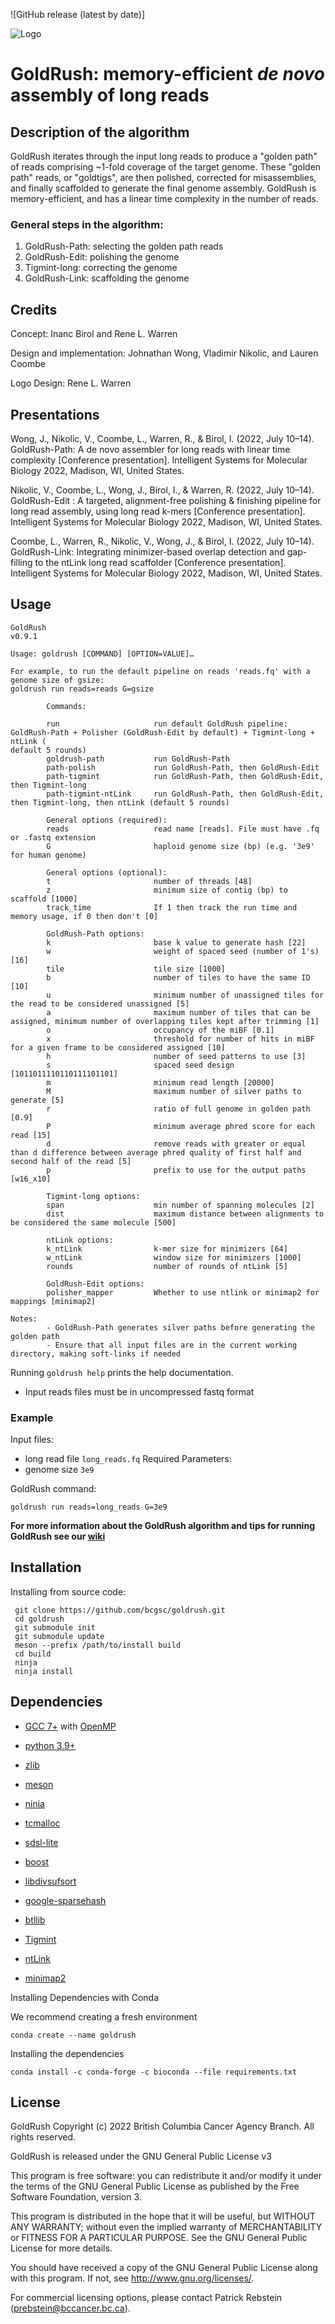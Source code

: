 ![GitHub release (latest by date)]


![Logo](https://github.com/bcgsc/GoldRush/blob/main/img/GoldRush-logo.png)

# GoldRush: memory-efficient _de novo_ assembly of long reads

## Description of the algorithm
GoldRush iterates through the input long reads to produce a "golden path" of reads comprising ~1-fold coverage of the target genome. These "golden path" reads, or "goldtigs", are then polished, corrected for misassemblies, and finally scaffolded to generate the final genome assembly. GoldRush is memory-efficient, and has a linear time complexity in the number of reads.


### General steps in the algorithm:
1. GoldRush-Path: selecting the golden path reads
2. GoldRush-Edit: polishing the genome
3. Tigmint-long: correcting the genome
4. GoldRush-Link: scaffolding the genome



## Credits
Concept: Inanc Birol and Rene L. Warren

Design and implementation: Johnathan Wong, Vladimir Nikolic, and Lauren Coombe

Logo Design: Rene L. Warren

## Presentations
Wong, J., Nikolic, V., Coombe, L., Warren, R., & Birol, I. (2022, July 10–14). GoldRush-Path: A de novo assembler for long reads with linear time complexity [Conference presentation]. Intelligent Systems for Molecular Biology 2022, Madison, WI, United States.  

Nikolic, V., Coombe, L., Wong, J., Birol, I., & Warren, R. (2022, July 10–14). GoldRush-Edit : A targeted, alignment-free polishing & finishing pipeline for long read assembly, using long read k-mers [Conference presentation]. Intelligent Systems for Molecular Biology 2022, Madison, WI, United States. 

Coombe, L., Warren, R., Nikolic, V., Wong, J., & Birol, I. (2022, July 10–14). GoldRush-Link: Integrating minimizer-based overlap detection and gap-filling to the ntLink long read scaffolder [Conference presentation]. Intelligent Systems for Molecular Biology 2022, Madison, WI, United States. 

## Usage
```
GoldRush
v0.9.1

Usage: goldrush [COMMAND] [OPTION=VALUE]…

For example, to run the default pipeline on reads 'reads.fq' with a genome size of gsize:
goldrush run reads=reads G=gsize

        Commands:

        run                     run default GoldRush pipeline: GoldRush-Path + Polisher (GoldRush-Edit by default) + Tigmint-long + ntLink (
default 5 rounds)
        goldrush-path           run GoldRush-Path
        path-polish             run GoldRush-Path, then GoldRush-Edit
        path-tigmint            run GoldRush-Path, then GoldRush-Edit, then Tigmint-long
        path-tigmint-ntLink     run GoldRush-Path, then GoldRush-Edit, then Tigmint-long, then ntLink (default 5 rounds)

        General options (required):
        reads                   read name [reads]. File must have .fq or .fastq extension
        G                       haploid genome size (bp) (e.g. '3e9' for human genome)

        General options (optional):
        t                       number of threads [48]
        z                       minimum size of contig (bp) to scaffold [1000]
        track_time              If 1 then track the run time and memory usage, if 0 then don't [0]

        GoldRush-Path options:
        k                       base k value to generate hash [22]
        w                       weight of spaced seed (number of 1's) [16]
        tile                    tile size [1000]
        b                       number of tiles to have the same ID [10]
        u                       minimum number of unassigned tiles for the read to be considered unassigned [5]
        a                       maximum number of tiles that can be assigned, minimum number of overlapping tiles kept after trimming [1]
        o                       occupancy of the miBF [0.1]
        x                       threshold for number of hits in miBF for a given frame to be considered assigned [10]
        h                       number of seed patterns to use [3]
        s                       spaced seed design [1011011110110111101101]
        m                       minimum read length [20000]
        M                       maximum number of silver paths to generate [5]
        r                       ratio of full genome in golden path [0.9]
        P                       minimum average phred score for each read [15]
        d                       remove reads with greater or equal than d difference between average phred quality of first half and second half of the read [5]
        p                       prefix to use for the output paths [w16_x10]

        Tigmint-long options:
        span                    min number of spanning molecules [2]
        dist                    maximum distance between alignments to be considered the same molecule [500]

        ntLink options:
        k_ntLink                k-mer size for minimizers [64]
        w_ntLink                window size for minimizers [1000]
        rounds                  number of rounds of ntLink [5]

        GoldRush-Edit options:
        polisher_mapper         Whether to use ntlink or minimap2 for mappings [minimap2]

Notes:
        - GoldRush-Path generates silver paths before generating the golden path
        - Ensure that all input files are in the current working directory, making soft-links if needed

```

Running `goldrush help` prints the help documentation.

* Input reads files must be in uncompressed fastq format


### Example
Input files:
* long read file `long_reads.fq`
Required Parameters:
* genome size `3e9`

GoldRush command:
```
goldrush run reads=long_reads G=3e9
```

**For more information about the GoldRush algorithm and tips for running GoldRush see our [wiki](https://github.com/bcgsc/goldrush/wiki)** 

## Installation
Installing from source code:
 ```
  git clone https://github.com/bcgsc/goldrush.git
  cd goldrush
  git submodule init
  git submodule update
  meson --prefix /path/to/install build
  cd build
  ninja
  ninja install
 ```
 
## Dependencies
 * [GCC 7+](https://gcc.gnu.org/) with [OpenMP](https://www.openmp.org/)

 * [python 3.9+](https://www.python.org/)
 * [zlib](https://zlib.net/)
 * [meson](https://mesonbuild.com/Getting-meson.html)
 * [ninja](https://github.com/ninja-build/ninja/)
 * [tcmalloc](https://google.github.io/tcmalloc/quickstart.html)
 * [sdsl-lite](https://github.com/simongog/sdsl-lite)
 * [boost](https://www.boost.org/doc/libs/1_61_0/more/getting_started/unix-variants.html)
 * [libdivsufsort](https://github.com/y-256/libdivsufsort)
 * [google-sparsehash](https://github.com/justinsb/google-sparsehash)
 * [btllib](https://github.com/bcgsc/btllib)
 * [Tigmint](https://github.com/bcgsc/tigmint)
 * [ntLink](https://github.com/bcgsc/ntlink)
 * [minimap2](https://github.com/lh3/minimap2)

Installing Dependencies with Conda


We recommend creating a fresh environment
```
conda create --name goldrush
```

Installing the dependencies
```
conda install -c conda-forge -c bioconda --file requirements.txt
```

## License
GoldRush Copyright (c) 2022 British Columbia Cancer Agency Branch. All rights reserved.

GoldRush is released under the GNU General Public License v3

This program is free software: you can redistribute it and/or modify it under the terms of the GNU General Public License as published by the Free Software Foundation, version 3.

This program is distributed in the hope that it will be useful, but WITHOUT ANY WARRANTY; without even the implied warranty of MERCHANTABILITY or FITNESS FOR A PARTICULAR PURPOSE. See the GNU General Public License for more details.

You should have received a copy of the GNU General Public License along with this program. If not, see http://www.gnu.org/licenses/.

For commercial licensing options, please contact Patrick Rebstein (prebstein@bccancer.bc.ca).
